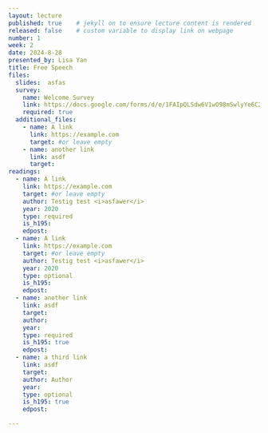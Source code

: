 ```yaml
---
layout: lecture
published: true    # jekyll on to ensure lecture content is rendered
released: false    # custom variable to display link on webpage
number: 1
week: 2
date: 2024-8-28
presented_by: Lisa Yan
title: Free Speech
files:
  slides:  asfas
  survey:
    name: Welcome Survey
    link: https://docs.google.com/forms/d/e/1FAIpQLSdw6V1wO98mSwlyYe6C2_6kApCCt2gL6nDfBVTMjIL8vMtGEg/viewform?usp=sf_link
    required: true
  additional_files:
    - name: A link
      link: https://example.com
      target: #or leave empty
    - name: another link
      link: asdf
      target:
readings:
  - name: A link
    link: https://example.com
    target: #or leave empty
    author: Testig test <i>asfawer</i>
    year: 2020
    type: required
    is_h195:
    edpost:
  - name: A link
    link: https://example.com
    target: #or leave empty
    author: Testig test <i>asfawer</i>
    year: 2020
    type: optional
    is_h195:
    edpost:
  - name: another link
    link: asdf
    target:
    author:
    year:
    type: required
    is_h195: true
    edpost:
  - name: a third link
    link: asdf
    target:
    author: Author
    year:
    type: optional
    is_h195: true
    edpost:

---
```


<!-- information here -->
